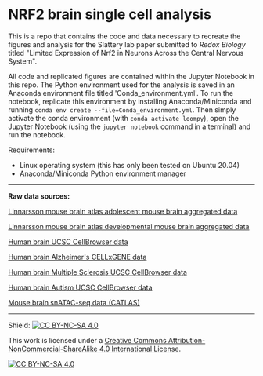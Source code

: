# NRF2 brain single cell analysis

This is a repo that contains the code and data necessary to recreate the figures and analysis for the Slattery lab paper submitted to *Redox Biology* titled "Limited Expression of Nrf2 in Neurons Across the Central Nervous System". 

All code and replicated figures are contained within the Jupyter Notebook in this repo.  The Python environment used for the analysis is saved in an Anaconda environment file titled 'Conda_environment.yml'.  To run the notebook, replicate this environment by installing Anaconda/Miniconda and running `conda env create --file=Conda_environment.yml`.  Then simply activate the conda environment (with `conda activate loompy`), open the Jupyter Notebook (using the `jupyter notebook` command in a terminal) and run the notebook.

Requirements:
- Linux operating system (this has only been tested on Ubuntu 20.04)
- Anaconda/Miniconda Python environment manager

---------------------------------------------------------------------------------------------------

**Raw data sources:**

[Linnarsson mouse brain atlas adolescent mouse brain aggregated data](https://storage.googleapis.com/linnarsson-lab-loom/l5_all.agg.loom)

[Linnarsson mouse brain atlas developmental mouse brain aggregated data](https://storage.googleapis.com/linnarsson-lab-loom/dev_all.agg.loom)

[Human brain UCSC CellBrowser data](https://cells.ucsc.edu/?ds=dev-brain-regions+wholebrain)

[Human brain Alzheimer's CELLxGENE data](https://cellxgene.cziscience.com/collections/180bff9c-c8a5-4539-b13b-ddbc00d643e6)

[Human brain Multiple Sclerosis UCSC CellBrowser data](https://cells.ucsc.edu/?ds=ms)

[Human brain Autism UCSC CellBrowser data](https://autism.cells.ucsc.edu/)

[Mouse brain snATAC-seq data (CATLAS)](http://catlas.org/mousebrain/#!/)

---------------------------------------------------------------------------------------------------

Shield: [![CC BY-NC-SA 4.0][cc-by-nc-sa-shield]][cc-by-nc-sa]

This work is licensed under a
[Creative Commons Attribution-NonCommercial-ShareAlike 4.0 International License][cc-by-nc-sa].

[![CC BY-NC-SA 4.0][cc-by-nc-sa-image]][cc-by-nc-sa]

[cc-by-nc-sa]: http://creativecommons.org/licenses/by-nc-sa/4.0/
[cc-by-nc-sa-image]: https://licensebuttons.net/l/by-nc-sa/4.0/88x31.png
[cc-by-nc-sa-shield]: https://img.shields.io/badge/License-CC%20BY--NC--SA%204.0-lightgrey.svg

